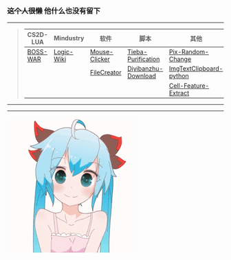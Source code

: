 ### ~~这个人很懒~~ 他什么也没有留下

---

> | CS2D-LUA                                            | Mindustry                                               | 软件                                                       | 脚本                                                                   | 其他                                                                     |
> |-----------------------------------------------------|---------------------------------------------------------|----------------------------------------------------------|----------------------------------------------------------------------|------------------------------------------------------------------------|
> | [BOSS-WAR](https://github.com/LanluZ/CS2D-BOSS-MOD) | [Logic-Wiki](https://github.com/LanluZ/Mindustry-guide) | [Mouse-Clicker](https://github.com/LanluZ/Mouse-Clicker) | [Tieba-Purification](https://github.com/LanluZ/Tieba-Purification)   | [Pix-Random-Change](https://github.com/LanluZ/Pix-Random-Change)                 |
> |                                                     |                                                         | [FileCreator](https://github.com/LanluZ/FileCreator)     | [Diyibanzhu-Download](https://github.com/LanluZ/Diyibanzhu-Download) | [ImgTextClipboard-python ](https://github.com/LanluZ/ImgTextClipboard-python)     |
> |                                                     |                                                         |                                                          |                                                                      | [Cell-Feature-Extract](https://github.com/LanluZ/Cell-Feature-Extract) |

---

<img align="left" src="https://github-readme-stats.vercel.app/api?username=LanluZ&include_all_commits=true&count_private-true&custom_title=LanluZ'%20GitHub%20Stats&line_height=30&show_icons=true&hide_border=true&bg_color=192133&title_color=efb752&icon_color=efb752&text_color=70bed9" alt="">

---

![LOVE U](img/unnamed.gif "嘤")

